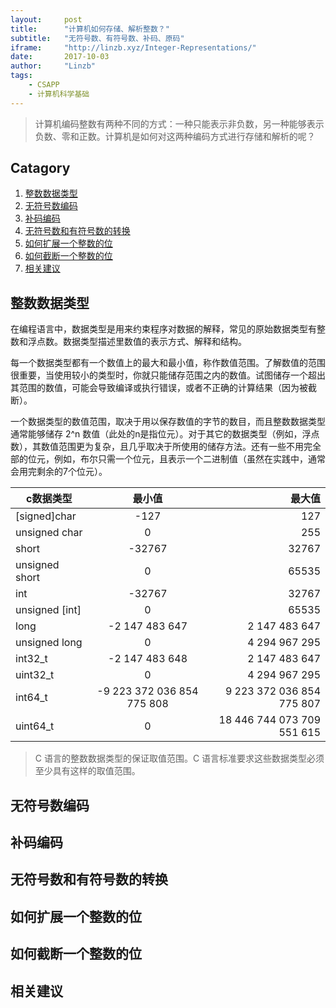```yaml
---
layout:     post
title:      "计算机如何存储、解析整数？"
subtitle:   "无符号数、有符号数、补码、原码"
iframe:     "http://linzb.xyz/Integer-Representations/"
date:       2017-10-03
author:     "Linzb"
tags:
    - CSAPP
    - 计算机科学基础
---
```



> 计算机编码整数有两种不同的方式：一种只能表示非负数，另一种能够表示负数、零和正数。计算机是如何对这两种编码方式进行存储和解析的呢？


## Catagory

1. [整数数据类型](#整数数据类型)
2. [无符号数编码](#无符号数编码)
3. [补码编码](#补码编码)
4. [无符号数和有符号数的转换](#无符号数和有符号数的转换)
5. [如何扩展一个整数的位](#如何扩展一个整数的位)
6. [如何截断一个整数的位](#如何截断一个整数的位)
7. [相关建议](#相关建议)

## 整数数据类型
在编程语言中，数据类型是用来约束程序对数据的解释，常见的原始数据类型有整数和浮点数。数据类型描述里数值的表示方式、解释和结构。

每一个数据类型都有一个数值上的最大和最小值，称作数值范围。了解数值的范围很重要，当使用较小的类型时，你就只能储存范围之内的数值。试图储存一个超出其范围的数值，可能会导致编译或执行错误，或者不正确的计算结果（因为被截断）。

一个数据类型的数值范围，取决于用以保存数值的字节的数目，而且整数数据类型通常能够储存 2^n 数值（此处的n是指位元）。对于其它的数据类型（例如，浮点数），其数值范围更为复杂，且几乎取决于所使用的储存方法。还有一些不用完全部的位元，例如，布尔只需一个位元，且表示一个二进制值（虽然在实践中，通常会用完剩余的7个位元）。

| c数据类型       | 最小值         | 最大值   |
| ------------- |:-------------:| -----:  |
| [signed]char  | -127          |   127   |
| unsigned char |  0            |   255   |
| short         | -32767        |  32767  |
| unsigned short|  0            |   65535 |
| int           | -32767        |  32767  |
| unsigned [int]|  0            |   65535 |
| long          |-2 147 483 647 |2 147 483 647 |
| unsigned long | 0             |4 294 967 295 |
| int32_t       |-2 147 483 648 |2 147 483 647 |
| uint32_t      | 0             |4 294 967 295 |
| int64_t       |-9 223 372 036 854 775 808 |9 223 372 036 854 775 807 |
| uint64_t      | 0             |18 446 744 073 709 551 615 |
>C 语言的整数数据类型的保证取值范围。C 语言标准要求这些数据类型必须至少具有这样的取值范围。


## 无符号数编码


## 补码编码


## 无符号数和有符号数的转换


## 如何扩展一个整数的位


## 如何截断一个整数的位


## 相关建议
